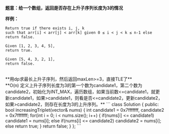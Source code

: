 **题意：给一个数组，返回是否存在上升子序列长度为3的情况**

**样例：**
```
Return true if there exists i, j, k 
such that arr[i] < arr[j] < arr[k] given 0 ≤ i < j < k ≤ n-1 else return false.

Given [1, 2, 3, 4, 5],
return true.

Given [5, 4, 3, 2, 1],
return false.
```

<br/>
**用dp求最长上升子序列，然后返回maxLen>=3，直接TLE了**

<br/>
**O(n) 定义上升子序列长度为3的第一个数为candidate1，第二个数为candidate2，初始化为INT_MAX，遍历数组，如果当前数<=candidate1，就更新candidate1，如果>candidate1，则看是否<=candidate2，更新candidate2，如果>candidate2，则存在长度为3的上升序列。**
```
class Solution {
public:
    bool increasingTriplet(vector<int>& nums) {
        int candidate1 = 0x7fffffff, candidate2 = 0x7fffffff;
        for(int i = 0; i < nums.size(); i++)
        {
            if(nums[i] <= candidate1) candidate1 = nums[i];
            else if(nums[i] <= candidate2) candidate2 = nums[i];
            else return true;
        }
        return false;
    }
};
```
